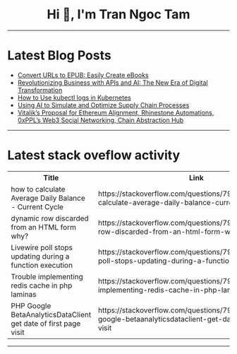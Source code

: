 <h1 align="center">Hi 👋, I'm Tran Ngoc Tam</h1>

---

# Latest Blog Posts 
<!-- BLOG-POST-LIST:START -->
- [Convert URLs to EPUB: Easily Create eBooks](https://dev.to/itbk95/convert-urls-to-epub-easily-create-ebooks-35jf)
- [Revolutionizing Business with APIs and AI: The New Era of Digital Transformation](https://dev.to/jottyjohn/revolutionizing-business-with-apis-and-ai-the-new-era-of-digital-transformation-2gb2)
- [How to Use kubectl logs in Kubernetes](https://dev.to/cicube/how-to-use-kubectl-logs-in-kubernetes-5fm5)
- [Using AI to Simulate and Optimize Supply Chain Processes](https://dev.to/johnsmith244303/using-ai-to-simulate-and-optimize-supply-chain-processes-3d6l)
- [Vitalik’s Proposal for Ethereum Alignment, Rhinestone Automations, 0xPPL’s Web3 Social Networking, Chain Abstraction Hub](https://dev.to/alexandradev/vitaliks-proposal-for-ethereum-alignment-rhinestone-automations-0xppls-web3-social-networking-chain-abstraction-hub-ego)
<!-- BLOG-POST-LIST:END -->

---

# Latest stack oveflow activity
<table>
  <tr><th>Title</th><th>Link</th></tr>
  <!-- STACKOVERFLOW:START --><tr><td>how to calculate Average Daily Balance - Current Cycle</td><td>https://stackoverflow.com/questions/79049835/how-to-calculate-average-daily-balance-current-cycle</td></tr><tr><td>dynamic row discarded from an HTML form why?</td><td>https://stackoverflow.com/questions/79049819/dynamic-row-discarded-from-an-html-form-why</td></tr><tr><td>Livewire poll stops updating during a function execution</td><td>https://stackoverflow.com/questions/79049797/livewire-poll-stops-updating-during-a-function-execution</td></tr><tr><td>Trouble implementing redis cache in php laminas</td><td>https://stackoverflow.com/questions/79049796/trouble-implementing-redis-cache-in-php-laminas</td></tr><tr><td>PHP Google BetaAnalyticsDataClient get date of first page visit</td><td>https://stackoverflow.com/questions/79049749/php-google-betaanalyticsdataclient-get-date-of-first-page-visit</td></tr><!-- STACKOVERFLOW:END -->
</table>

---


